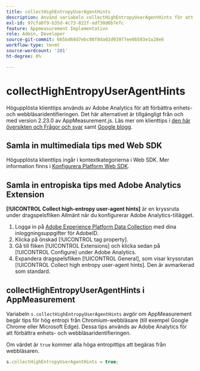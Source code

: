 ```yaml
---
title: collectHighEntropyUserAgentHints
description: Använd variabeln collectHighEntropyUserAgentHints för att ta reda på om Adobe kommer att begära hög entropi från webbläsare i Chromium (t.ex. Google Chrome och Microsoft Edge).
exl-id: 97cfa0f9-b35d-4c73-822f-adf30d0b7efc
feature: Appmeasurement Implementation
role: Admin, Developer
source-git-commit: 665bd68d7ebc08f0da02d93977ee0b583e1a28e6
workflow-type: tm+mt
source-wordcount: '201'
ht-degree: 0%

---
```


# collectHighEntropyUserAgentHints

Högupplösta klienttips används av Adobe Analytics för att förbättra enhets- och webbläsaridentifieringen. Det här alternativet är tillgängligt från och med version 2.23.0 av AppMeasurement.js. Läs mer om klienttips i [den här översikten och Frågor och svar](/help/technotes/client-hints.md) samt [Google blogg](https://web.dev/user-agent-client-hints/).

## Samla in multimediala tips med Web SDK

Högupplösta klienttips ingår i kontextkategorierna i Web SDK. Mer information finns i [Konfigurera Platform Web SDK](https://experienceleague.adobe.com/docs/experience-platform/edge/fundamentals/configuring-the-sdk.html?lang=sv-SE).

## Samla in entropiska tips med Adobe Analytics Extension

**[!UICONTROL Collect high-entropy user-agent hints]** är en kryssruta under dragspelsfliken Allmänt när du konfigurerar Adobe Analytics-tillägget.

1. Logga in på [Adobe Experience Platform Data Collection](https://experience.adobe.com/#/@adobepm/data-collection) med dina inloggningsuppgifter för AdobeID.
1. Klicka på önskad [!UICONTROL tag property].
1. Gå till fliken [!UICONTROL Extensions] och klicka sedan på [!UICONTROL Configure] under Adobe Analytics.
1. Expandera dragspelsfliken [!UICONTROL General], som visar kryssrutan [!UICONTROL Collect high entropy user-agent hints]. Den är avmarkerad som standard.

## collectHighEntropyUserAgentHints i AppMeasurement

Variabeln `s.collectHighEntropyUserAgentHints` avgör om AppMeasurement begär tips för hög entropi från Chromium-webbläsare (till exempel Google Chrome eller Microsoft Edge). Dessa tips används av Adobe Analytics för att förbättra enhets- och webbläsaridentifieringen.

Om värdet är `true` kommer alla höga entropittips att begäras från webbläsaren.

```js
s.collectHighEntropyUserAgentHints = true;
```
